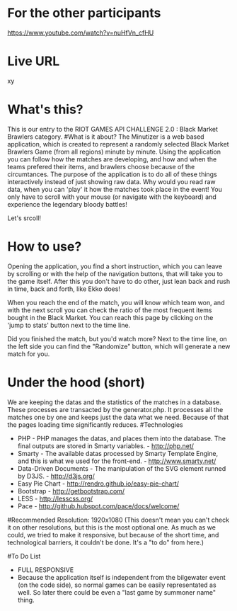 # For the other participants
https://www.youtube.com/watch?v=nuHfVn_cfHU
# Live URL
xy
# What's this?
This is our entry to the RIOT GAMES API CHALLENGE 2.0 : Black Market Brawlers category.
#What is it about?
The Minutizer is a web based application, which is created to represent a randomly selected Black Market Brawlers Game (from all regions) minute by minute. Using the application you can follow how the matches are developing, and how and when the teams prefered their items, and brawlers choose because of the circumtances. The purpose of the application is to do all of these things interactively instead of just showing raw data. Why would you read raw data, when you can 'play' it how the matches took place in the event! You only have to scroll with your mouse (or navigate with the keyboard) and experience the legendary bloody battles!

Let's srcoll!
# How to use?
Opening the application, you find a short instruction, which you can leave by scrolling or with the help of the navigation buttons, that will take you to the game itself. After this you don't have to do other, just lean back and rush in time, back and forth, like Ekko does!

When you reach the end of the match, you will know which team won, and with the next scroll you can check the ratio of the most frequent items bought in the Black Market. You can reach this page by clicking on the 'jump to stats' button next to the time line.

Did you finished the match, but you'd watch more? Next to the time line, on the left side you can find the "Randomize" button, which will generate a new match for you.

# Under the hood (short)
We are keeping the datas and the statistics of the matches in a database. These processes are transacted by the generator.php. It processes all the matches one by one and keeps just the data what we need. Because of that the pages loading time significantly reduces.
#Technologies
- PHP - PHP manages the datas, and places them into the database. The final outputs are stored in Smarty variables. - http://php.net/
- Smarty - The available datas processed by Smarty Template Engine, and this is what we used for the front-end. - http://www.smarty.net/
- Data-Driven Documents - The manipulation of the SVG element runned by D3JS. - http://d3js.org/
- Easy Pie Chart - http://rendro.github.io/easy-pie-chart/
- Bootstrap - http://getbootstrap.com/
- LESS - http://lesscss.org/
- Pace - http://github.hubspot.com/pace/docs/welcome/

#Recommended Resolution:
1920x1080
(This doesn't mean you can't check it on other resolutions, but this is the most optional one. As much as we could, we tried to make it responsive, but because of the short time, and technological barriers, it couldn't be done. It's a "to do" from here.)

#To Do List
- FULL RESPONSIVE
- Because the application itself is independent from the bilgewater event (on the code side), so normal games can be easily representated as well. So later there could be even a "last game by summoner name" thing.
